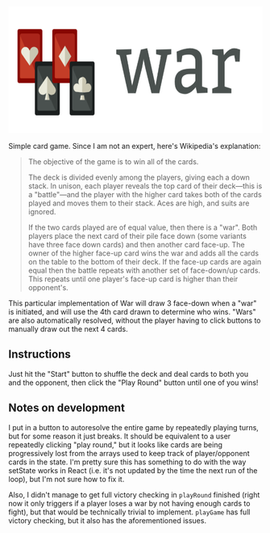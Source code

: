 <img src="war.png" height="250">

Simple card game. Since I am not an expert, here's Wikipedia's explanation:

> The objective of the game is to win all of the cards.
> 
> The deck is divided evenly among the players, giving each a down stack. In unison, each player reveals the top card of their deck—this is a "battle"—and the player with the higher card takes both of the cards played and moves them to their stack. Aces are high, and suits are ignored.
>
> If the two cards played are of equal value, then there is a "war". Both players place the next card of their pile face down (some variants have three face down cards) and then another card face-up. The owner of the higher face-up card wins the war and adds all the cards on the table to the bottom of their deck. If the face-up cards are again equal then the battle repeats with another set of face-down/up cards. This repeats until one player's face-up card is higher than their opponent's.

This particular implementation of War will draw 3 face-down when a "war" is initiated, and will use the 4th card drawn to determine who wins. "Wars" are also automatically resolved, without the player having to click buttons to manually draw out the next 4 cards.

## Instructions

Just hit the "Start" button to shuffle the deck and deal cards to both you and the opponent, then click the "Play Round" button until one of you wins!
## Notes on development

I put in a button to autoresolve the entire game by repeatedly playing turns, but for some reason it just breaks. It should be equivalent to a user repeatedly clicking "play round," but it looks like cards are being progressively lost from the arrays used to keep track of player/opponent cards in the state. I'm pretty sure this has something to do with the way setState works in React (i.e. it's not updated by the time the next run of the loop), but I'm not sure how to fix it. 

Also, I didn't manage to get full victory checking in `playRound` finished (right now it only triggers if a player loses a war by not having enough cards to fight), but that would be technically trivial to implement. `playGame` has full victory checking, but it also has the aforementioned issues. 
